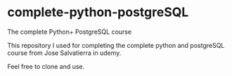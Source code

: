 # complete-python-postgreSQL
The complete Python+ PostgreSQL course

This repository I used for completing the complete python and postgreSQL course from Jose Salvatierra in udemy.

Feel free to clone and use.
